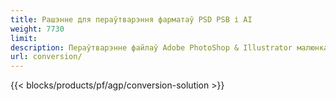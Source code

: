 ```yaml
---
title: Рашэнне для пераўтварэння фарматаў PSD PSB і AI
weight: 7730
limit: 
description: Пераўтварэнне файлаў Adobe PhotoShop & Illustrator малюнкаў і іншых фарматаў
url: conversion/
---
```


{{< blocks/products/pf/agp/conversion-solution >}} 

